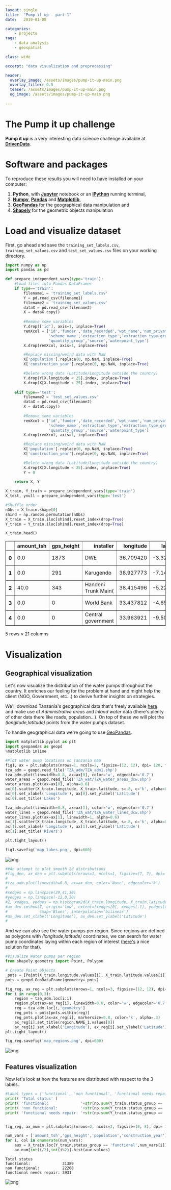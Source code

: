 ```yaml
---
layout: single
title:  "Pump it up - part 1"
date:   2019-01-08 

categories: 
    - projects
tags: 
    - data analysis
    - geospatial

class: wide

excerpt: "data visualization and preprocessing"

header:
  overlay_image: /assets/images/pump-it-up-main.png
  overlay_filter: 0.5
  teaser: /assets/images/pump-it-up-main.png
  og_image: /assets/images/pump-it-up-main.png
  
---
```


# The Pump it up challenge

**Pump it up** is a very interesting data science challenge available at [**DrivenData**](https://www.drivendata.org/competitions/7/pump-it-up-data-mining-the-water-table/).


# Software and packages

To reproduce these results you will need to have installed on your computer:

1. **Python**, with [**Jupyter**](https://jupyter.org/) notebook or an [**IPython**](https://ipython.org/) running terminal,
2. [**Numpy**](https://www.numpy.org/), [**Pandas**](https://pandas.pydata.org/) and [**Matplotlib**](https://matplotlib.org/),
3. [**GeoPandas**](http://geopandas.org/) for the geographical data manipulation and  
4. [**Shapely**](https://shapely.readthedocs.io/en/latest/) for the geometric objects manipulation


# Load and visualize dataset

First, go ahead and save the `training_set_labels.csv`, `training_set_values.csv` and `test_set_values.csv` files on your working directory.


```python
import numpy as np
import pandas as pd

def prepare_independent_vars(type='train'):
    #Load files into Pandas DataFrames
    if type=='train':
        filename1 = 'training_set_labels.csv'
        Y = pd.read_csv(filename1)
        filename2 = 'training_set_values.csv'
        dataX = pd.read_csv(filename2) 
        X = dataX.copy()
        
        #Remove some variables
        Y.drop(['id'], axis=1, inplace=True)
        remXcol = ['id','funder','date_recorded','wpt_name','num_private','subvillage','region','lga','ward','recorded_by',
                   'scheme_name','extraction_type','extraction_type_group','management_group','payment_type','quality_group',
                   'quantity_group','source','waterpoint_type']
        X.drop(remXcol, axis=1, inplace=True)

        #Replace missing/weird data with NaN
        X['population'].replace(0, np.NaN, inplace=True)
        X['construction_year'].replace(0, np.NaN, inplace=True)

        #Delete wrong data (Latitude/Longitude outside the country)
        Y.drop(Y[X.longitude < 25].index, inplace=True)
        X.drop(X[X.longitude < 25].index, inplace=True)
    
    elif type=='test': 
        filename2 = 'test_set_values.csv'
        dataX = pd.read_csv(filename2) 
        X = dataX.copy()
        
        #Remove some variables
        remXcol = ['id','funder','date_recorded','wpt_name','num_private','subvillage','region','lga','ward','recorded_by',
                   'scheme_name','extraction_type','extraction_type_group','management_group','payment_type','quality_group',
                   'quantity_group','source','waterpoint_type']
        X.drop(remXcol, axis=1, inplace=True)

        #Replace missing/weird data with NaN
        X['population'].replace(0, np.NaN, inplace=True)
        X['construction_year'].replace(0, np.NaN, inplace=True)

        #Delete wrong data (Latitude/Longitude outside the country)
        X.drop(X[X.longitude < 25].index, inplace=True)
        Y = 0
    
    return X, Y

X_train, Y_train = prepare_independent_vars(type='train')
X_test, ynull = prepare_independent_vars(type='test')

#Shuffle order
nObs = X_train.shape[0]
shind = np.random.permutation(nObs)
X_train = X_train.iloc[shind].reset_index(drop=True)
Y_train = Y_train.iloc[shind].reset_index(drop=True)

X_train.head()
```




<div>
<style scoped>
    .dataframe tbody tr th:only-of-type {
        vertical-align: middle;
    }

    .dataframe tbody tr th {
        vertical-align: top;
    }

    .dataframe thead th {
        text-align: right;
    }
</style>
<table border="1" class="dataframe">
  <thead>
    <tr style="text-align: right;">
      <th></th>
      <th>amount_tsh</th>
      <th>gps_height</th>
      <th>installer</th>
      <th>longitude</th>
      <th>latitude</th>
      <th>basin</th>
      <th>region_code</th>
      <th>district_code</th>
      <th>population</th>
      <th>public_meeting</th>
      <th>...</th>
      <th>permit</th>
      <th>construction_year</th>
      <th>extraction_type_class</th>
      <th>management</th>
      <th>payment</th>
      <th>water_quality</th>
      <th>quantity</th>
      <th>source_type</th>
      <th>source_class</th>
      <th>waterpoint_type_group</th>
    </tr>
  </thead>
  <tbody>
    <tr>
      <th>0</th>
      <td>0.0</td>
      <td>1873</td>
      <td>DWE</td>
      <td>36.709420</td>
      <td>-3.321701</td>
      <td>Pangani</td>
      <td>2</td>
      <td>2</td>
      <td>150.0</td>
      <td>True</td>
      <td>...</td>
      <td>True</td>
      <td>1998.0</td>
      <td>gravity</td>
      <td>vwc</td>
      <td>never pay</td>
      <td>soft</td>
      <td>enough</td>
      <td>spring</td>
      <td>groundwater</td>
      <td>communal standpipe</td>
    </tr>
    <tr>
      <th>1</th>
      <td>0.0</td>
      <td>291</td>
      <td>Karugendo</td>
      <td>38.927773</td>
      <td>-7.142217</td>
      <td>Wami / Ruvu</td>
      <td>60</td>
      <td>33</td>
      <td>1.0</td>
      <td>True</td>
      <td>...</td>
      <td>True</td>
      <td>2008.0</td>
      <td>gravity</td>
      <td>private operator</td>
      <td>never pay</td>
      <td>soft</td>
      <td>insufficient</td>
      <td>rainwater harvesting</td>
      <td>surface</td>
      <td>communal standpipe</td>
    </tr>
    <tr>
      <th>2</th>
      <td>40.0</td>
      <td>343</td>
      <td>Handeni Trunk Main(</td>
      <td>38.415496</td>
      <td>-5.227888</td>
      <td>Pangani</td>
      <td>4</td>
      <td>6</td>
      <td>150.0</td>
      <td>True</td>
      <td>...</td>
      <td>True</td>
      <td>1980.0</td>
      <td>submersible</td>
      <td>vwc</td>
      <td>pay per bucket</td>
      <td>soft</td>
      <td>enough</td>
      <td>river/lake</td>
      <td>surface</td>
      <td>communal standpipe</td>
    </tr>
    <tr>
      <th>3</th>
      <td>0.0</td>
      <td>0</td>
      <td>World Bank</td>
      <td>33.437812</td>
      <td>-4.654752</td>
      <td>Internal</td>
      <td>14</td>
      <td>2</td>
      <td>NaN</td>
      <td>True</td>
      <td>...</td>
      <td>True</td>
      <td>NaN</td>
      <td>motorpump</td>
      <td>vwc</td>
      <td>pay per bucket</td>
      <td>salty</td>
      <td>enough</td>
      <td>borehole</td>
      <td>groundwater</td>
      <td>communal standpipe</td>
    </tr>
    <tr>
      <th>4</th>
      <td>0.0</td>
      <td>0</td>
      <td>Central government</td>
      <td>33.963921</td>
      <td>-9.504404</td>
      <td>Lake Nyasa</td>
      <td>12</td>
      <td>3</td>
      <td>NaN</td>
      <td>True</td>
      <td>...</td>
      <td>True</td>
      <td>NaN</td>
      <td>gravity</td>
      <td>vwc</td>
      <td>pay monthly</td>
      <td>soft</td>
      <td>enough</td>
      <td>spring</td>
      <td>groundwater</td>
      <td>communal standpipe</td>
    </tr>
  </tbody>
</table>
<p>5 rows × 21 columns</p>
</div>



# Visualization

## Geographical visualization
Let's now visualize the distribution of the water pumps throughout the country. It enriches our feeling for the problem at hand and might help the client (NGO, Government, etc...) to derive further insights on strategies.

We'll download Tanzania's geographical data that's freely available [here](http://www.diva-gis.org/gdata) and make use of *Administrative areas* and *Inland water* data (there's plenty of other data there like roads, population...). On top of these we will plot the *(longitude,latitude)* points from the water pumps dataset.

To handle geographical data we're going to use [GeoPandas](http://geopandas.org/).


```python
import matplotlib.pyplot as plt
import geopandas as geopd
%matplotlib inline

#Plot water pump locations on Tanzania map
fig1, ax = plt.subplots(nrows=1, ncols=2, figsize=(12, 12), dpi= 120, facecolor='w', edgecolor='w')
tza_adm = geopd.read_file('TZA_adm/TZA_adm1.shp')
tza_adm.plot(linewidth=0.8, ax=ax[0], color='w', edgecolor='0.7')
water_areas = geopd.read_file('TZA_wat/TZA_water_areas_dcw.shp')
water_areas.plot(ax=ax[0], alpha=0.6)
ax[0].scatter(X_train.longitude, X_train.latitude, s=.8, c='k', alpha=0.3)
ax[0].set_xlabel('Longitude'), ax[0].set_ylabel('Latitude')
ax[0].set_title('Lakes')

tza_adm.plot(linewidth=0.8, ax=ax[1], color='w', edgecolor='0.7')
water_lines = geopd.read_file('TZA_wat/TZA_water_lines_dcw.shp')
water_lines.plot(ax=ax[1], linewidth=1, alpha=0.6)
ax[1].scatter(X_train.longitude, X_train.latitude, s=.8, c='k', alpha=0.3)
ax[1].set_xlabel('Longitude'), ax[1].set_ylabel('Latitude')
ax[1].set_title('Rivers')

plt.tight_layout()

fig1.savefig('map_lakes.png', dpi=600)
```


![png](output_3_1.png)



```python
##An attempt to plot smooth 2d distributions
#fig_den, ax_den = plt.subplots(nrows=1, ncols=1, figsize=(7, 7), dpi= 120, facecolor='w', edgecolor='w')
#
#tza_adm.plot(linewidth=0.8, ax=ax_den, color='None', edgecolor='k')
#
#xedges = np.linspace(29,41,30)
#yedges = np.linspace(-12,0,30)
#Z, xedges, yedges = np.histogram2d(X_train.longitude, X_train.latitude, bins=(xedges,yedges), density=True)
#ax_den.imshow(Z, origin='low', extent=[xedges[0], xedges[-1], yedges[0], yedges[-1]], 
#              cmap='Blues', interpolation='bilinear')
#ax_den.set_xlabel('Longitude'), ax_den.set_ylabel('Latitude')
#
```

And we can also see the water pumps per region. Since regions are defined as polygons with *(longitude,latitude)* coordinates, we can search for water pump coordinates laying within each region of interest ([here's](https://stackoverflow.com/a/48105955) a nice solution for that).


```python
#Visualize Water pumps per region
from shapely.geometry import Point, Polygon

# Create Point objects
_pnts = [Point(X_train.longitude.values[i], X_train.latitude.values[i]) for i in range(0,nObs)]
pnts = geopd.GeoDataFrame(geometry=_pnts)

fig_reg, ax_reg = plt.subplots(nrows=1, ncols=3, figsize=(12, 12), dpi= 120, facecolor='w', edgecolor='w')
for i in range(0,3):
    region = tza_adm.loc[i:i]
    region.plot(ax=ax_reg[i], linewidth=0.8, color='w', edgecolor='0.7')
    reg = tza_adm.loc[i,'geometry']
    reg_pnts = pnts[pnts.within(reg)]
    reg_pnts.plot(ax=ax_reg[i], markersize=0.8, color='k', alpha=.3)
    ax_reg[i].set_title(region.NAME_1.values[0])
    ax_reg[i].set_xlabel('Longitude'), ax_reg[i].set_ylabel('Latitude')
plt.tight_layout()

fig_reg.savefig('map_regions.png', dpi=600)
```


![png](output_6_0.png)


## Features visualization

Now let's look at how the features are distributed with respect to the 3 labels.


```python
#Label types = ['functional', 'non functional', 'functional needs repair']
print( 'Total status' )
print( 'functional:              '+str(np.sum(Y_train.status_group == 'functional')) )
print( 'non functional:          '+str(np.sum(Y_train.status_group == 'non functional')) )
print( 'functional needs repair: '+str(np.sum(Y_train.status_group == 'functional needs repair')) )


fig_reg, ax_num = plt.subplots(nrows=2, ncols=2, figsize=(8, 8), dpi= 120, facecolor='w', edgecolor='w')

num_vars = ['amount_tsh','gps_height','population','construction_year']
for i, col in enumerate(num_vars):
    aux = X_train.loc[Y_train.status_group == 'functional',num_vars[i]]
    ax_num[int(i/2),int(i%2)].hist(aux.values)
```

    Total status
    functional:              31389
    non functional:          22268
    functional needs repair: 3931
    


![png](output_8_1.png)

